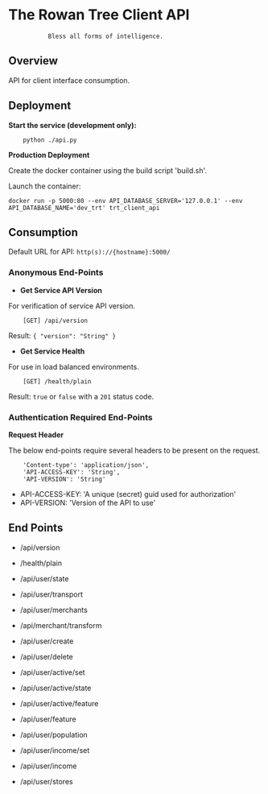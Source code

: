 # The Rowan Tree Client API
               Bless all forms of intelligence.

Overview
--------
API for client interface consumption.

Deployment
----------
**Start the service (development only):**
```
    python ./api.py
```

**Production Deployment**

Create the docker container using the build script 'build.sh'.

Launch the container:
```
docker run -p 5000:80 --env API_DATABASE_SERVER='127.0.0.1' --env API_DATABASE_NAME='dev_trt' trt_client_api
```

Consumption
-----------
Default URL for API: `http(s)://{hostname}:5000/`


### Anonymous End-Points


* **Get Service API Version**

For verification of service API version.

```
    [GET] /api/version
```

Result:
`
{
    "version": "String"
}
`

* **Get Service Health**
 
For use in load balanced environments.

```
    [GET] /health/plain
```
Result:
`true` or `false` with a `201` status code.


### Authentication Required End-Points


**Request Header**

The below end-points require several headers to be present on the request.

```
    'Content-type': 'application/json',
    'API-ACCESS-KEY': 'String',
    'API-VERSION': 'String'
```

* API-ACCESS-KEY: 'A unique (secret) guid used for authorization'
* API-VERSION: 'Version of the API to use'


End Points
----------
* /api/version
* /health/plain


* /api/user/state
* /api/user/transport


* /api/user/merchants
* /api/merchant/transform


* /api/user/create
* /api/user/delete
* /api/user/active/set
* /api/user/active/state


* /api/user/active/feature
* /api/user/feature


* /api/user/population
* /api/user/income/set
* /api/user/income


* /api/user/stores

